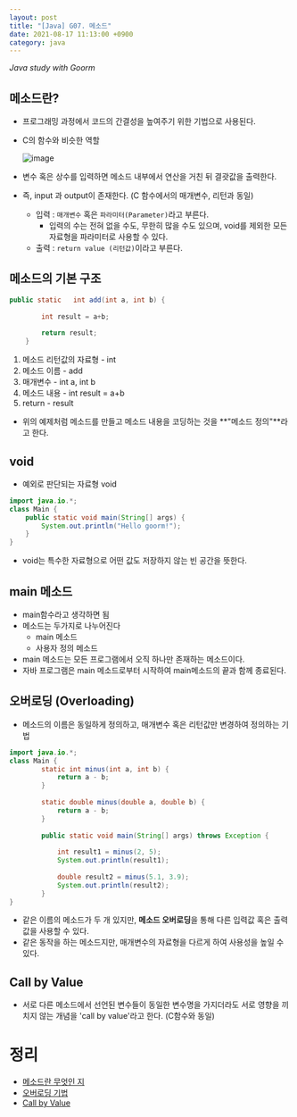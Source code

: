 ```yaml
---
layout: post
title: "[Java] G07. 메소드"
date: 2021-08-17 11:13:00 +0900
category: java
---
```


*Java study with Goorm* 
## 메소드란?

- 프로그래밍 과정에서 코드의 간결성을 높여주기 위한 기법으로 사용된다.
- C의 함수와 비슷한 역할

	![image](https://user-images.githubusercontent.com/75327385/130410791-c8401b9e-c758-401d-a65a-a950cefbb81a.png)


- 변수 혹은 상수를 입력하면 메소드 내부에서 연산을 거친 뒤 결괏값을 출력한다.
- 즉, input 과 output이 존재한다. (C 함수에서의 매개변수, 리턴과 동일)
    - 입력 : `매개변수` 혹은 `파라미터(Parameter)`라고 부른다.
        - 입력의 수는 전혀 없을 수도, 무한히 많을 수도 있으며, void를 제외한 모든 자료형을 파라미터로 사용할 수 있다.
    - 출력 : `return value (리턴값)`이라고 부른다.

## 메소드의 기본 구조

```java
public static	int add(int a, int b) {
	
		int result = a+b;
	
		return result;
	}
```

1. 메소드 리턴값의 자료형 - int
2. 메소드 이름 - add
3. 매개변수 - int a, int b
4. 메소드 내용 - int result = a+b
5. return - result
- 위의 예제처럼 메소드를 만들고 메소드 내용을 코딩하는 것을 **"메소드 정의"**라고 한다.

## void

- 예외로 판단되는 자료형 void

```java
import java.io.*;
class Main {
    public static void main(String[] args) {        
        System.out.println("Hello goorm!");
    }
}
```

- void는 특수한 자료형으로 어떤 값도 저장하지 않는 빈 공간을 뜻한다.

## main 메소드

- main함수라고 생각하면 됨
- 메소드는 두가지로 나누어진다
    - main 메소드
    - 사용자 정의 메소드
- main 메소드는 모든 프로그램에서 오직 하나만 존재하는 메소드이다.
- 자바 프로그램은 main 메소드로부터 시작하여 main메소드의 끝과 함께 종료된다.

## 오버로딩 (Overloading)

- 메소드의 이름은 동일하게 정의하고, 매개변수 혹은 리턴값만 변경하여 정의하는 기법

```java
import java.io.*;
class Main {
		static int minus(int a, int b) {
			return a - b;
		}
	
		static double minus(double a, double b) {
			return a - b;
		}
	
		public static void main(String[] args) throws Exception {				
			
			int result1 = minus(2, 5);
			System.out.println(result1);
			
			double result2 = minus(5.1, 3.9); 			
			System.out.println(result2);
		}
}
```

- 같은 이름의 메소드가 두 개 있지만, **메소드 오버로딩**을 통해 다른 입력값 혹은 출력값을 사용할 수 있다.
- 같은 동작을 하는 메소드지만, 매개변수의 자료형을 다르게 하여 사용성을 높일 수 있다.

## Call by Value

- 서로 다른 메소드에서 선언된 변수들이 동일한 변수명을 가지더라도 서로 영향을 끼치지 않는 개념을 'call by value'라고 한다. (C함수와 동일)

# 정리

- [메소드란 무엇인 지](#메소드란)
- [오버로딩 기법](#오버로딩-overloading)
- [Call by Value](#call-by-value)